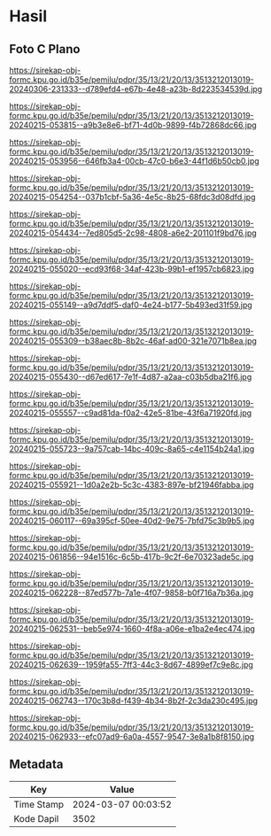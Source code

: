 # Hasil

## Foto C Plano

https://sirekap-obj-formc.kpu.go.id/b35e/pemilu/pdpr/35/13/21/20/13/3513212013019-20240306-231333--d789efd4-e67b-4e48-a23b-8d223534539d.jpg

https://sirekap-obj-formc.kpu.go.id/b35e/pemilu/pdpr/35/13/21/20/13/3513212013019-20240215-053815--a9b3e8e6-bf71-4d0b-9899-f4b72868dc66.jpg

https://sirekap-obj-formc.kpu.go.id/b35e/pemilu/pdpr/35/13/21/20/13/3513212013019-20240215-053956--646fb3a4-00cb-47c0-b6e3-44f1d6b50cb0.jpg

https://sirekap-obj-formc.kpu.go.id/b35e/pemilu/pdpr/35/13/21/20/13/3513212013019-20240215-054254--037b1cbf-5a36-4e5c-8b25-68fdc3d08dfd.jpg

https://sirekap-obj-formc.kpu.go.id/b35e/pemilu/pdpr/35/13/21/20/13/3513212013019-20240215-054434--7ed805d5-2c98-4808-a6e2-201101f9bd76.jpg

https://sirekap-obj-formc.kpu.go.id/b35e/pemilu/pdpr/35/13/21/20/13/3513212013019-20240215-055020--ecd93f68-34af-423b-99b1-ef1957cb6823.jpg

https://sirekap-obj-formc.kpu.go.id/b35e/pemilu/pdpr/35/13/21/20/13/3513212013019-20240215-055149--a9d7ddf5-daf0-4e24-b177-5b493ed31f59.jpg

https://sirekap-obj-formc.kpu.go.id/b35e/pemilu/pdpr/35/13/21/20/13/3513212013019-20240215-055309--b38aec8b-8b2c-46af-ad00-321e7071b8ea.jpg

https://sirekap-obj-formc.kpu.go.id/b35e/pemilu/pdpr/35/13/21/20/13/3513212013019-20240215-055430--d67ed617-7e1f-4d87-a2aa-c03b5dba21f6.jpg

https://sirekap-obj-formc.kpu.go.id/b35e/pemilu/pdpr/35/13/21/20/13/3513212013019-20240215-055557--c9ad81da-f0a2-42e5-81be-43f6a71920fd.jpg

https://sirekap-obj-formc.kpu.go.id/b35e/pemilu/pdpr/35/13/21/20/13/3513212013019-20240215-055723--9a757cab-14bc-409c-8a65-c4e1154b24a1.jpg

https://sirekap-obj-formc.kpu.go.id/b35e/pemilu/pdpr/35/13/21/20/13/3513212013019-20240215-055921--1d0a2e2b-5c3c-4383-897e-bf21946fabba.jpg

https://sirekap-obj-formc.kpu.go.id/b35e/pemilu/pdpr/35/13/21/20/13/3513212013019-20240215-060117--69a395cf-50ee-40d2-9e75-7bfd75c3b9b5.jpg

https://sirekap-obj-formc.kpu.go.id/b35e/pemilu/pdpr/35/13/21/20/13/3513212013019-20240215-061856--94e1516c-6c5b-417b-9c2f-6e70323ade5c.jpg

https://sirekap-obj-formc.kpu.go.id/b35e/pemilu/pdpr/35/13/21/20/13/3513212013019-20240215-062228--87ed577b-7a1e-4f07-9858-b0f716a7b36a.jpg

https://sirekap-obj-formc.kpu.go.id/b35e/pemilu/pdpr/35/13/21/20/13/3513212013019-20240215-062531--beb5e974-1660-4f8a-a06e-e1ba2e4ec474.jpg

https://sirekap-obj-formc.kpu.go.id/b35e/pemilu/pdpr/35/13/21/20/13/3513212013019-20240215-062639--1959fa55-7ff3-44c3-8d67-4899ef7c9e8c.jpg

https://sirekap-obj-formc.kpu.go.id/b35e/pemilu/pdpr/35/13/21/20/13/3513212013019-20240215-062743--170c3b8d-f439-4b34-8b2f-2c3da230c495.jpg

https://sirekap-obj-formc.kpu.go.id/b35e/pemilu/pdpr/35/13/21/20/13/3513212013019-20240215-062933--efc07ad9-6a0a-4557-9547-3e8a1b8f8150.jpg


## Metadata

| Key        | Value               |
| ---------- | ------------------- |
| Time Stamp | 2024-03-07 00:03:52 |
| Kode Dapil | 3502                |



